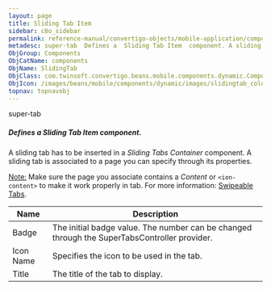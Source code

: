 ```yaml
---
layout: page
title: Sliding Tab Item
sidebar: c8o_sidebar
permalink: reference-manual/convertigo-objects/mobile-application/components/components/sliding-tab-item/
metadesc: super-tab  Defines a  Sliding Tab Item  component. A sliding tab has to be inserted in a  Sliding Tabs Container  component. A sliding tab is associat
ObjGroup: Components
ObjCatName: components
ObjName: SlidingTab
ObjClass: com.twinsoft.convertigo.beans.mobile.components.dynamic.ComponentManager$1
ObjIcon: /images/beans/mobile/components/dynamic/images/slidingtab_color_32x32.png
topnav: topnavobj
---
```

super-tab
##### Defines a <i>Sliding Tab Item</i> component.
A sliding tab has to be inserted in a <i>Sliding Tabs Container</i> component.
A sliding tab is associated to a page you can specify through its properties.

<span class='orangetwinsoft'><u>Note:</u></span> Make sure the page you associate contains a <i>Content</i> or <code>&lt;ion-content&gt;</code> to make it work properly in tab.
 For more information: <a href='https://github.com/zyra/ionic2-super-tabs' target='_blank'>Swipeable Tabs</a>.

Name | Description 
--- | ---
Badge | The initial badge value. The number can be changed through the SuperTabsController provider.
Icon Name | Specifies the icon to be used in the tab.
Title | The title of the tab to display.

